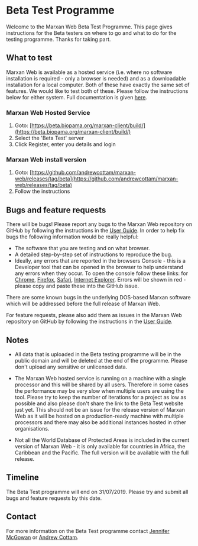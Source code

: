 # Beta Test Programme
Welcome to the Marxan Web Beta Test Programme. This page gives instructions for the Beta testers on where to go and what to do for the testing programme. Thanks for taking part.

## What to test
Marxan Web is available as a hosted service (i.e. where no software installation is required - only a browser is needed) and as a downloadable installation for a local computer. Both of these have exactly the same set of features. We would like to test both of these. Please follow the instructions below for either system. Full documentation is given [here](/docs_overview.md).  

### Marxan Web Hosted Service
1. Goto: [https://beta.biopama.org/marxan-client/build/](https://beta.biopama.org/marxan-client/build/)
1. Select the 'Beta Test' server
1. Click Register, enter you details and login  

### Marxan Web install version
1. Goto: [https://github.com/andrewcottam/marxan-web/releases/tag/beta](https://github.com/andrewcottam/marxan-web/releases/tag/beta)
1. Follow the instructions  

## Bugs and feature requests
There will be bugs! Please report any bugs to the Marxan Web repository on GitHub by following the instructions in the [User Guide](https://andrewcottam.github.io/marxan-web/documentation/docs_user.html#providing-feedback). In order to help fix bugs the following information would be really helpful:

- The software that you are testing and on what browser.  
- A detailed step-by-step set of instructions to reproduce the bug.  
- Ideally, any errors that are reported in the browsers Console - this is a Developer tool that can be opened in the browser to help understand any errors when they occur. To open the console follow these links: for [Chrome](https://developers.google.com/web/tools/chrome-devtools/open#chrome), [Firefox](https://developer.mozilla.org/en-US/docs/Tools/Web_Console/Opening_the_Web_Console), [Safari](https://support.apple.com/en-gb/guide/safari/sfri20948/mac), [Internet Explorer](https://msdn.microsoft.com/en-us/data/gg589530(v=vs.71)). Errors will be shown in red - please copy and paste these into the GitHub issue.  

There are some known bugs in the underlying DOS-based Marxan software which will be addressed before the full release of Marxan Web.  

For feature requests, please also add them as issues in the Marxan Web repository on GitHub by following the instructions in the [User Guide](https://andrewcottam.github.io/marxan-web/documentation/docs_user.html#providing-feedback).

## Notes 
- All data that is uploaded in the Beta testing programme will be in the public domain and will be deleted at the end of the programme. Please don't upload any sensitive or unlicensed data.  

- The Marxan Web hosted service is running on a machine with a single processor and this will be shared by all users. Therefore in some cases the performance may be very slow when multiple users are using the tool. Please try to keep the number of iterations for a project as low as possible and also please don't share the link to the Beta Test website just yet. This should not be an issue for the release version of Marxan Web as it will be hosted on a production-ready machine with multiple processors and there may also be additional instances hosted in other organisations.  

- Not all the World Database of Protected Areas is included in the current version of Marxan Web - it is only available for countries in Africa, the Caribbean and the Pacific. The full version will be available with the full release.  

## Timeline
The Beta Test programme will end on 31/07/2019. Please try and submit all bugs and feature requests by this date.  

## Contact  
For more information on the Beta Test programme contact [Jennifer McGowan](mailto:j.mcgowan@uq.edu.au) or [Andrew Cottam](mailto:andrew.cottam@ec.europa.eu).
